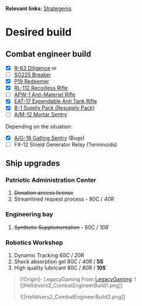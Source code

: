 **Relevant links:** [Strategems]

# Desired build

## Combat engineer build

- [x] [R-63 Diligence] or
- [ ] [SG225 Breaker]
- [x] [P19 Redeemer]
- [x] [RL-112 Recoilless Rifle]
- [ ] [APW-1 Anti-Materiel Rifle]
- [x] [EAT-17 Expendable Anti Tank Rifle]
- [x] [B-1 Supply Pack (Resupply Pack)]
- [ ] [A/M-12 Mortar Sentry]

Depending on the situation:

- [x] [A/G-16 Gatling Sentry] (Bugs)
- [ ] FX-12 Shield Generator Relay (Terminoids)

## Ship upgrades

### Patriotic Administration Center

1. ~~Donation access license~~
2. Streamlined request process - 80C / *40R*

### Engineering bay

1. ~~Synthetic Supplementation~~ - 60C / *10R*

### Robotics Workshop

1. Dynamic Tracking 60C / *20R*
2. Shock absorption gel 80C / *40R* / **5S**
3. High quality lubricant 80C / *80R* / **10S**

> [!Origin]- LegacyGaming
> From [LegacyGaming]:
> ![[Helldivers2_CombatEngineerBuild1.png]]
>
> ![[Helldivers2_CombatEngineerBuild2.png]]

[A/G-16 Gatling Sentry]: https://helldivers.fandom.com/wiki/A/G-16_Gatling_Sentry
[A/M-12 Mortar Sentry]: https://helldivers.fandom.com/wiki/A/M-12_Mortar_Sentry
[APW-1 Anti-Materiel Rifle]: https://helldivers.fandom.com/wiki/APW-1_Anti-Materiel_Rifle
[B-1 Supply Pack (Resupply Pack)]: https://helldivers.fandom.com/wiki/Resupply_Pack
[LegacyGaming]: https://www.youtube.com/watch?v=m6j8s-6Cymw&ab_channel=LegacyGaming
[P19 Redeemer]: https://helldivers-ii.fandom.com/wiki/P-19_Redeemer
[R-63 Diligence]: https://helldivers-ii.fandom.com/wiki/R-63_Diligence
[RL-112 Recoilless Rifle]: https://helldivers.fandom.com/wiki/RL-112_Recoilless_Rifle
[SG225 Breaker]: https://helldivers.fandom.com/wiki/SG-225_Breaker
[Strategems]: https://helldivers.fandom.com/wiki/Stratagems_(Helldivers_2)
[EAT-17 Expendable Anti Tank Rifle]: https://helldivers.fandom.com/wiki/EAT-17
